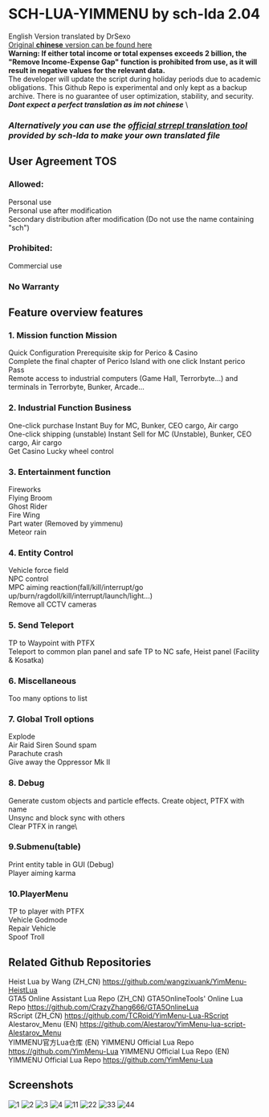 # SCH-LUA-YIMMENU by sch-lda 2.04
English Version translated by DrSexo \
[Original **chinese** version can be found here](https://github.com/sch-lda/SCH-LUA-YIMMENU) \
**Warning: If either total income or total expenses exceeds 2 billion, the "Remove Income-Expense Gap" function is prohibited from use, as it will result in negative values for the relevant data.** \
The developer will update the script during holiday periods due to academic obligations.
This Github Repo is experimental and only kept as a backup archive. There is no guarantee of user optimization, stability, and security.
***Dont expect a perfect translation as im not chinese*** \
### ***Alternatively you can use the [official strrepl translation tool](https://github.com/sch-lda/SCH-LUA-YIMMENU/tree/main/Translation) provided by sch-lda to make your own translated file***


## User Agreement TOS
### Allowed:
Personal use \
Personal use after modification \
Secondary distribution after modification (Do not use the name containing "sch")
### Prohibited:
Commercial use
### No Warranty
## Feature overview features
### 1. Mission function Mission
Quick Configuration Prerequisite skip for Perico & Casino\
Complete the final chapter of Perico Island with one click Instant perico Pass \
Remote access to industrial computers (Game Hall, Terrorbyte...) and terminals in Terrorbyte, Bunker, Arcade...
### 2. Industrial Function Business
One-click purchase Instant Buy for MC, Bunker, CEO cargo, Air cargo\
One-click shipping (unstable) Instant Sell for MC (Unstable), Bunker, CEO cargo, Air cargo\
Get Casino Lucky wheel control
### 3. Entertainment function 
Fireworks \
Flying Broom \
Ghost Rider \
Fire Wing \
Part water (Removed by yimmenu) \
Meteor rain
### 4. Entity Control
Vehicle force field \
NPC control \
MPC aiming reaction(fall/kill/interrupt/go up/burn/ragdoll/kill/interrupt/launch/light...) \
Remove all CCTV cameras
### 5. Send Teleport
TP to Waypoint with PTFX \
Teleport to common plan panel and safe TP to NC safe, Heist panel (Facility & Kosatka)
### 6. Miscellaneous
Too many options to list
### 7. Global Troll options 
Explode \
Air Raid Siren Sound spam \
Parachute crash \
Give away the Oppressor Mk II
### 8. Debug
Generate custom objects and particle effects. Create object, PTFX with name\
Unsync and block sync with others\
Clear PTFX in range\
### 9.Submenu(table)
Print entity table in GUI (Debug)\
Player aiming karma
### 10.PlayerMenu
TP to player with PTFX \
Vehicle Godmode \
Repair Vehicle \
Spoof Troll
## Related Github Repositories
Heist Lua by Wang (ZH_CN) https://github.com/wangzixuank/YimMenu-HeistLua \
GTA5 Online Assistant Lua Repo (ZH_CN) GTA5OnlineTools' Online Lua Repo https://github.com/CrazyZhang666/GTA5OnlineLua \
RScript (ZH_CN) https://github.com/TCRoid/YimMenu-Lua-RScript \
Alestarov_Menu (EN) https://github.com/Alestarov/YimMenu-lua-script-Alestarov_Menu \
YIMMENU官方Lua仓库 (EN) YIMMENU Official Lua Repo https://github.com/YimMenu-Lua
YIMMENU Official Lua Repo (EN) YIMMENU Official Lua Repo https://github.com/YimMenu-Lua
## Screenshots
![1](https://github.com/Drsexo/English-Sch-lua/assets/101467921/fc0fd0f4-3857-4d71-b190-7566b5383cff)
![2](https://github.com/Drsexo/English-Sch-lua/assets/101467921/2ff7607b-5e7b-4be5-8d96-cc44dca7572e)
![3](https://github.com/Drsexo/English-Sch-lua/assets/101467921/67261258-b9ce-4f1e-9375-e5a9d4173ba1)
![4](https://github.com/Drsexo/English-Sch-lua/assets/101467921/1c6e0d8e-40d1-40e7-bba6-55c2a778d848)
![11](https://github.com/Drsexo/English-Sch-lua/assets/101467921/c834e6f8-92e9-4fdf-8491-569a0ab4e1e7)
![22](https://github.com/Drsexo/English-Sch-lua/assets/101467921/b04b2f2d-f9a3-4012-b3e5-6d53adf191f5)
![33](https://github.com/Drsexo/English-Sch-lua/assets/101467921/3bdbae41-0e11-47fa-8b25-ff7125541a7e)
![44](https://github.com/Drsexo/English-Sch-lua/assets/101467921/a09b4111-4584-4c1d-b7c4-303e79a62a58)
